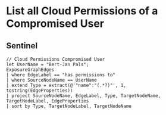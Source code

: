 # List all Cloud Permissions of a Compromised User

## Sentinel
```KQL
// Cloud Permissions Compromised User
let UserName = "Bert-Jan Pals";
ExposureGraphEdges
| where EdgeLabel == "has permissions to"
| where SourceNodeName == UserName
| extend Type = extract(@'"name":"(.*?)"', 1, tostring(EdgeProperties))
| project SourceNodeName, EdgeLabel, Type, TargetNodeName, TargetNodeLabel, EdgeProperties
| sort by Type, TargetNodeLabel, TargetNodeName
```



